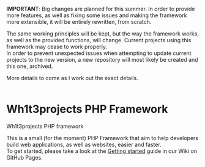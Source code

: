 **IMPORTANT**: Big changes are planned for this summer. In order to provide more features, as well as fixing some issues and making the framework more extensible, it will be entirely rewritten, from scratch.<br/>

The same working principles will be kept, but the way the framework works, as well as the provided functions, will change. Current projects using this framework may cease to work properly. <br/>
In order to prevent unexpected issues when attempting to update current projects to the new version, a new repository will most likely be created and this one, archived.<br/>

More details to come as I work out the exact details.
<br/><br/>

Wh1t3projects PHP Framework
==================

Wh1t3projects PHP framework

This is a small (for the moment) PHP Framework that aim to help developers build web applications, as well as websites, easier and faster.<br/>
To get started, please take a look at the [Getting started](https://wh1t3projects.github.io/PHP_Framework/quickstart/Home) guide in our Wiki on GitHub Pages.
